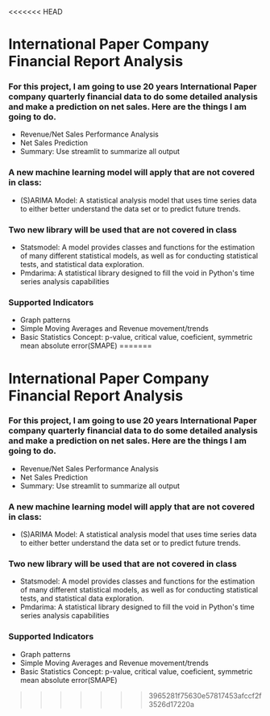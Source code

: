 <<<<<<< HEAD
# International Paper Company Financial Report Analysis

### **For this project, I am going to use 20 years International Paper company quarterly financial data to do some detailed analysis and make a prediction on net sales. Here are the things I am going to do.**

- Revenue/Net Sales Performance Analysis
- Net Sales Prediction
- Summary: Use streamlit to summarize all output

### **A new machine learning model will apply that are not covered in class:**
- (S)ARIMA Model: A statistical analysis model that uses time series data to either better understand the data set or to predict future trends.

### **Two new library will be used that are not covered in class**
- Statsmodel: A model provides classes and functions for the estimation of many different statistical models, as well as for conducting statistical tests, and statistical data exploration.
- Pmdarima: A statistical library designed to fill the void in Python's time series analysis capabilities

### **Supported Indicators**
- Graph patterns
- Simple Moving Averages and Revenue movement/trends
- Basic Statistics Concept: p-value, critical value, coeficient, symmetric mean absolute error(SMAPE)
=======
# International Paper Company Financial Report Analysis

### **For this project, I am going to use 20 years International Paper company quarterly financial data to do some detailed analysis and make a prediction on net sales. Here are the things I am going to do.**

- Revenue/Net Sales Performance Analysis
- Net Sales Prediction
- Summary: Use streamlit to summarize all output

### **A new machine learning model will apply that are not covered in class:**
- (S)ARIMA Model: A statistical analysis model that uses time series data to either better understand the data set or to predict future trends.

### **Two new library will be used that are not covered in class**
- Statsmodel: A model provides classes and functions for the estimation of many different statistical models, as well as for conducting statistical tests, and statistical data exploration.
- Pmdarima: A statistical library designed to fill the void in Python's time series analysis capabilities

### **Supported Indicators**
- Graph patterns
- Simple Moving Averages and Revenue movement/trends
- Basic Statistics Concept: p-value, critical value, coeficient, symmetric mean absolute error(SMAPE)
>>>>>>> 3965281f75630e57817453afccf2f3526d17220a
